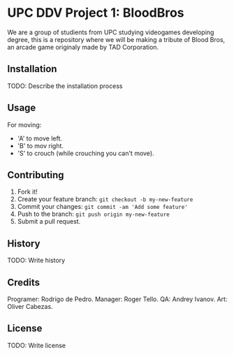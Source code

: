 
# UPC DDV Project 1: BloodBros
We are a group of studients from UPC studying videogames developing degree, this is a repository where we will be making a tribute of Blood Bros, an arcade game originaly made by TAD Corporation. 

## Installation
TODO: Describe the installation process
## Usage
For moving: 
  - 'A' to move left. 
  - 'B' to mov right. 
  - 'S' to crouch (while crouching you can't move).

## Contributing
1. Fork it!
2. Create your feature branch: `git checkout -b my-new-feature`
3. Commit your changes: `git commit -am 'Add some feature'`
4. Push to the branch: `git push origin my-new-feature`
5. Submit a pull request.


## History
TODO: Write history
## Credits
Programer: Rodrigo de Pedro.
Manager: Roger Tello.
QA: Andrey Ivanov. 
Art: Oliver Cabezas. 

## License
TODO: Write license


